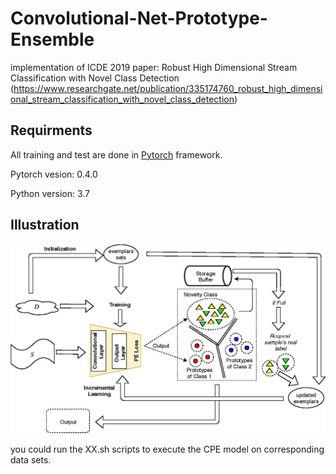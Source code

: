 # Convolutional-Net-Prototype-Ensemble
implementation of ICDE 2019 paper: Robust High Dimensional Stream Classification with Novel Class Detection (https://www.researchgate.net/publication/335174760_robust_high_dimensional_stream_classification_with_novel_class_detection)

## Requirments
All training and test are done in [Pytorch](https://pytorch.org/) framework.

Pytorch vesion: 0.4.0

Python version: 3.7

## Illustration
![image](https://github.com/Vitvicky/Convolutional-Net-Prototype-Ensemble/blob/master/images/ICDE_Model.jpg)

you could run the XX.sh scripts to execute the CPE model on corresponding data sets. 

